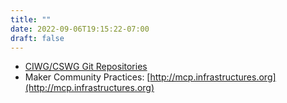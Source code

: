 ```yaml
---
title: ""
date: 2022-09-06T19:15:22-07:00
draft: false
---
```


- [CIWG/CSWG Git Repositories](https://github.com/orgs/ciwg/repositories)
- Maker Community Practices: [http://mcp.infrastructures.org](http://mcp.infrastructures.org)
